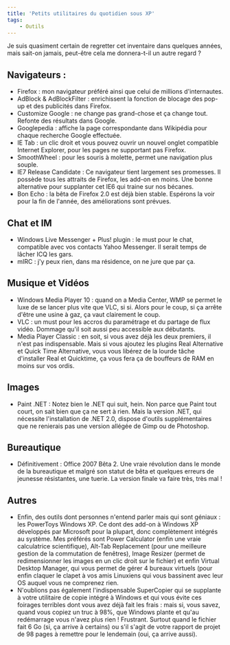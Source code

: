 ```yaml
---
title: 'Petits utilitaires du quotidien sous XP'
tags:
    - Outils
---
```


Je suis quasiment certain de regretter cet inventaire dans quelques années, mais
sait-on jamais, peut-être cela me donnera-t-il un autre regard ?

## Navigateurs :

-   Firefox : mon navigateur préféré ainsi que celui de millions d'internautes.
-   AdBlock &amp; AdBlockFilter : enrichissent la fonction de blocage des pop-up
    et des publicités dans Firefox.
-   Customize Google : ne change pas grand-chose et ça change tout. Refonte des
    résultats dans Google.
-   Googlepedia : affiche la page correspondante dans Wikipédia pour chaque
    recherche Google effectuée.
-   IE Tab : un clic droit et vous pouvez ouvrir un nouvel onglet compatible
    Internet Explorer, pour les pages ne supportant pas Firefox.
-   SmoothWheel : pour les souris à molette, permet une navigation plus souple.
-   IE7 Release Candidate : Ce navigateur tient largement ses promesses. Il
    possède tous les attraits de Firefox, les add-on en moins. Une bonne
    alternative pour supplanter cet IE6 qui traine sur nos bécanes.
-   Bon Echo : la bêta de Firefox 2.0 est déjà bien stable. Espérons la voir
    pour la fin de l'année, des améliorations sont prévues.

## Chat et IM

-   Windows Live Messenger + Plus! plugin : le must pour le chat, compatible
    avec vos contacts Yahoo Messenger. Il serait temps de lâcher ICQ les gars.
-   mIRC : j'y peux rien, dans ma résidence, on ne jure que par ça.

## Musique et Vidéos

-   Windows Media Player 10 : quand on a Media Center, WMP se permet le luxe de
    se lancer plus vite que VLC, si si. Alors pour le coup, si ça arrête d'être
    une usine à gaz, ça vaut clairement le coup.
-   VLC : un must pour les accros du paramétrage et du partage de flux vidéo.
    Dommage qu'il soit aussi peu accessible aux débutants.
-   Media Player Classic : en soit, si vous avez déjà les deux premiers, il
    n'est pas indispensable. Mais si vous ajoutez les plugins Real Alternative
    et Quick Time Alternative, vous vous libérez de la lourde tâche d'installer
    Real et Quicktime, ça vous fera ça de bouffeurs de RAM en moins sur vos
    ordis.

## Images

-   Paint .NET : Notez bien le .NET qui suit, hein. Non parce que Paint tout
    court, on sait bien que ça ne sert à rien. Mais la version .NET, qui
    nécessite l'installation de .NET 2.0, dispose d'outils supplémentaires que
    ne renierais pas une version allégée de Gimp ou de Photoshop.

## Bureautique

-   Définitivement : Office 2007 Bêta 2\. Une vraie révolution dans le monde de
    la bureautique et malgré son statut de bêta et quelques erreurs de jeunesse
    résistantes, une tuerie. La version finale va faire très, très mal !

## Autres

-   Enfin, des outils dont personnes n'entend parler mais qui sont géniaux : les
    PowerToys Windows XP. Ce dont des add-on à Windows XP développés par
    Microsoft pour la plupart, donc complètement intégrés au système. Mes
    préférés sont Power Calculator (enfin une vraie calculatrice scientifique),
    Alt-Tab Replacement (pour une meilleure gestion de la commutation de
    fenêtres), Image Resizer (permet de redimensionner les images en un clic
    droit sur le fichier) et enfin Virtual Desktop Manager, qui vous permet de
    gérer 4 bureaux virtuels (pour enfin claquer le clapet à vos amis Linuxiens
    qui vous bassinent avec leur OS auquel vous ne comprenez rien.
-   N'oublions pas également l'indispensable SuperCopier qui se supplante à
    votre utilitaire de copie intégré à Windows et qui vous évite ces foirages
    terribles dont vous avez déjà fait les frais : mais si, vous savez, quand
    vous copiez un truc à 98%, que Windows plante et qu'au redémarrage vous
    n'avez plus rien ! Frustrant. Surtout quand le fichier fait 6 Go (si, ça
    arrive à certains) ou s'il s'agit de votre rapport de projet de 98 pages à
    remettre pour le lendemain (oui, ça arrive aussi).
